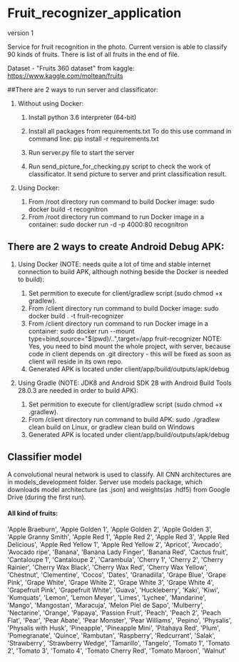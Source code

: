 # Fruit_recognizer_application
version 1

Service for fruit recognition in the photo. Current version is able to classify 90 kinds of fruits. 
There is list of all fruits in the end of file.

Dataset - "Fruits 360 dataset" from kaggle: https://www.kaggle.com/moltean/fruits

##There are 2 ways to run server and classificator:

1. Without using Docker:
	1. Install python 3.6 interpreter (64-bit)
	2. Install all packages from requirements.txt
		To do this use command in command line:
			pip install -r requirements.txt
	
	3. Run server.py file to start the server
	4. Run send_picture_for_checking.py script to check the work of classificator. It send picture to server and print classification result.
	
2. Using Docker:
	1. From /root directory run command to build Docker image: 
    	sudo docker build -t recognitron
	2. From /root directory run command to run Docker image in a container:
    	sudo docker run -d -p 4000:80 recognitron
		
## There are 2 ways to create Android Debug APK:

1. Using Docker (NOTE: needs quite a lot of time and stable internet connection to build APK, although nothing beside the Docker is needed to build):
    1. Set permition to execute for client/gradlew script (sudo chmod +x gradlew).
    1. From /client directory run command to build Docker image: 
    	sudo docker build . -t fruit-recognizer
    2. From /client directory run command to run Docker image in a container:
    	sudo docker run --mount type=bind,source="$(pwd)/..",target=/app fruit-recognizer
	NOTE: Yes, you need to bind mount the whole project, with server, because code in client depends on .git directory - this will be fixed as soon as client will reside in its own repo.
    3. Generated APK is located under client/app/build/outputs/apk/debug
    
2. Using Gradle (NOTE: JDK8 and Android SDK 28 with Android Build Tools 28.0.3 are needed in order to build APK):
    1. Set permition to execute for client/gradlew script (sudo chmod +x .gradlew).
    2. From /client directory run command to build APK: 
    	sudo ./gradlew clean build
	on Linux, or
	gradlew clean build
	on Windows
    3. Generated APK is located under client/app/build/outputs/apk/debug

## Classifier model
A convolutional neural network is used to classify. All CNN architectures are in models_development folder.
Server use models package, which downloads model architecture (as .json) and weights(as .hdf5) from Google Drive (during the first run).


#### All kind of fruits:
'Apple Braeburn', 'Apple Golden 1', 'Apple Golden 2',
'Apple Golden 3', 'Apple Granny Smith', 'Apple Red 1',
'Apple Red 2', 'Apple Red 3', 'Apple Red Delicious',
'Apple Red Yellow 1', 'Apple Red Yellow 2', 'Apricot',
'Avocado', 'Avocado ripe', 'Banana', 'Banana Lady Finger',
'Banana Red', 'Cactus fruit', 'Cantaloupe 1',
'Cantaloupe 2', 'Carambula', 'Cherry 1', 'Cherry 2',
'Cherry Rainier', 'Cherry Wax Black', 'Cherry Wax Red',
'Cherry Wax Yellow', 'Chestnut', 'Clementine', 'Cocos',
'Dates', 'Granadilla', 'Grape Blue', 'Grape Pink',
'Grape White', 'Grape White 2', 'Grape White 3',
'Grape White 4', 'Grapefruit Pink', 'Grapefruit White',
'Guava', 'Huckleberry', 'Kaki', 'Kiwi', 'Kumquats',
'Lemon', 'Lemon Meyer', 'Limes', 'Lychee', 'Mandarine',
'Mango', 'Mangostan', 'Maracuja', 'Melon Piel de Sapo',
'Mulberry', 'Nectarine', 'Orange', 'Papaya',
'Passion Fruit', 'Peach', 'Peach 2', 'Peach Flat', 'Pear',
'Pear Abate', 'Pear Monster', 'Pear Williams', 'Pepino',
'Physalis', 'Physalis with Husk', 'Pineapple',
'Pineapple Mini', 'Pitahaya Red', 'Plum', 'Pomegranate',
'Quince', 'Rambutan', 'Raspberry', 'Redcurrant', 'Salak',
'Strawberry', 'Strawberry Wedge', 'Tamarillo', 'Tangelo',
'Tomato 1', 'Tomato 2', 'Tomato 3', 'Tomato 4',
'Tomato Cherry Red', 'Tomato Maroon', 'Walnut'
